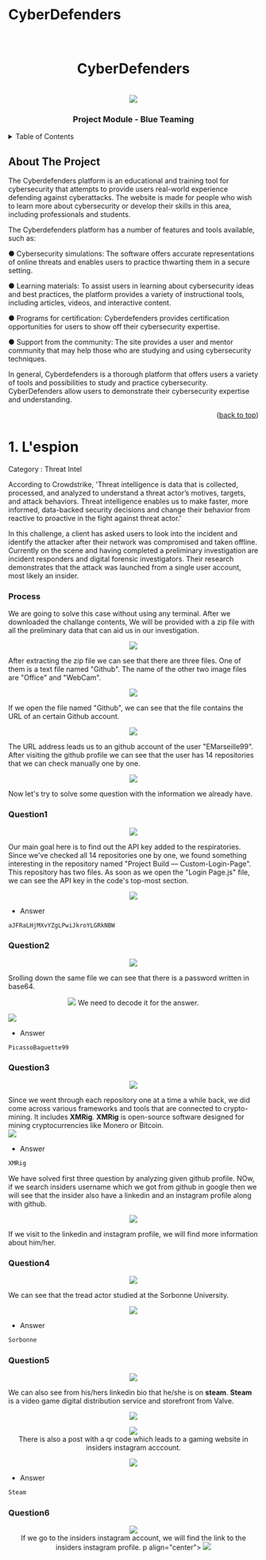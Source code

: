 # CyberDefenders
<div id="top"></div>
<!--
*** Thanks for checking out the Best-README-Template. If you have a suggestion
*** that would make this better, please fork the repo and create a pull request
*** or simply open an issue with the tag "enhancement".
*** Don't forget to give the project a star!
*** Thanks again! Now go create something AMAZING! :D
-->



<!-- PROJECT SHIELDS -->
<!--
*** I'm using markdown "reference style" links for readability.
*** Reference links are enclosed in brackets [ ] instead of parentheses ( ).
*** See the bottom of this document for the declaration of the reference variables
*** for contributors-url, forks-url, etc. This is an optional, concise syntax you may use.
*** https://www.markdownguide.org/basic-syntax/#reference-style-links
-->


<!-- PROJECT LOGO -->
<!-- PROJECT LOGO -->
<br />
<div align="center">
  <h1 align="center">CyberDefenders</h1>
  <br>
  

  <img src="https://github.com/dreadb0t/CyberDefenders/blob/main/L%2Cespion-images/cyberdefenders_og%20copy.png">

<h3 align="center">Project Module - Blue Teaming</h3>
</div>



<!-- TABLE OF CONTENTS -->
<details>
  <summary>Table of Contents</summary>
  <ol>
    <li>
      <a href="#about-the-project">About The Project</a>
      <ul>
        <li><a href="#built-with">Built With</a></li>
      </ul>
    </li>
    <li>
      <a href="#getting-started">Getting Started</a>
      <ul>
        <li><a href="#prerequisites">Prerequisites</a></li>
        <li><a href="#installation">Installation</a></li>
      </ul>
    </li>
    <li><a href="#usage">Usage</a></li>
    <li><a href="#roadmap">Roadmap</a></li>
    <li><a href="#contributing">Contributing</a></li>
    <li><a href="#license">License</a></li>
    <li><a href="#contact">Contact</a></li>
    <li><a href="#acknowledgments">Acknowledgments</a></li>
  </ol>
</details>



<!-- ABOUT THE PROJECT -->
## About The Project

The Cyberdefenders platform is an educational and training tool for cybersecurity that attempts to provide users real-world experience defending against cyberattacks. The website is made for people who wish to learn more about cybersecurity or develop their skills in this area, including professionals and students.

The Cyberdefenders platform has a number of features and tools available, such as:<br>

● Cybersecurity simulations: The software offers accurate representations of online threats and enables users to practice thwarting them in a secure setting.
<br>

● Learning materials: To assist users in learning about cybersecurity ideas and best practices, the platform provides a variety of instructional tools, including        articles, videos, and interactive content.
<br>

● Programs for certification: Cyberdefenders provides certification opportunities for users to show off their cybersecurity expertise.
<br>

● Support from the community: The site provides a user and mentor community that may help those who are studying and using cybersecurity techniques.
<br>

In general, Cyberdefenders is a thorough platform that offers users a variety of tools and possibilities to study and practice cybersecurity. CyberDefenders allow users to demonstrate their cybersecurity expertise and understanding.


<p align="right">(<a href="#top">back to top</a>)</p>

# 1. L'espion<br>
Category : Threat Intel

According to Crowdstrike, 'Threat intelligence is data that is collected, processed, and analyzed to understand a threat actor’s motives, targets, and attack behaviors. Threat intelligence enables us to make faster, more informed, data-backed security decisions and change their behavior from reactive to proactive in the fight against threat actor.'

In this challenge, a client has asked users to look into the incident and identify the attacker after their network was compromised and taken offline. Currently on the scene and having completed a preliminary investigation are incident responders and digital forensic investigators. Their research demonstrates that the attack was launched from a single user account, most likely an insider.
### Process
We are going to solve this case without using any terminal.
After we downloaded the challange contents, We will be provided with a zip file with all the preliminary data that can aid us in our investigation.


<p align="center">
<img src="https://github.com/dreadb0t/CyberDefenders/blob/main/L%2Cespion-images/pass.png"><br>

  
  After extracting the zip file we can see that there are three files. One of them is a text file named "Github". The name of the other two image files are "Office" and "WebCam".<br>

  
<p align="center">
<img src="https://github.com/dreadb0t/CyberDefenders/blob/main/L%2Cespion-images/files.png"><br>

  
If we open the file named "Github", we can see that the file contains the URL of an certain Github account.<br>

  
<p align="center">
<img src="https://github.com/dreadb0t/CyberDefenders/blob/main/L%2Cespion-images/URL.png"><br>

  
The URL address leads us to an github account of the user "EMarseille99". After visiting the github profile we can see that the user has 14 repositories that we can check manually one by one.


<p align="center">
<img src="https://github.com/dreadb0t/CyberDefenders/blob/main/L%2Cespion-images/github-profile.png"> 


Now let's try to solve some question with the information we already have.

**<h3>Question1</h3>**
<p align="center">
<img src="https://github.com/dreadb0t/CyberDefenders/blob/main/L%2Cespion-images/q1.1.png">


  Our main goal here is to find out the API key added to the respiratories. Since we've checked all 14 repositories one by one, we found something interesting in the repository named "Project Build — Custom-Login-Page". This repository has two files. As soon as we open the "Login Page.js" file, we can see the API key in the code's top-most section. 


<p align="center">
<img src="https://github.com/dreadb0t/CyberDefenders/blob/main/L%2Cespion-images/q1.png">
  
  * Answer
  ```sh
  aJFRaLHjMXvYZgLPwiJkroYLGRkNBW
  ```
**<h3>Question2</h3>**
<p align="center">

<img src="https://github.com/dreadb0t/CyberDefenders/blob/main/L%2Cespion-images/ques-2.png">


 Srolling down the same file we can see that there is a password written in base64.
<p align="center">

<img src="https://github.com/dreadb0t/CyberDefenders/blob/main/L%2Cespion-images/q2..png">
We need to decode it for the answer.<br>
 
 <img src="https://github.com/dreadb0t/CyberDefenders/blob/main/L%2Cespion-images/decode.png"><br>
 * Answer
  ```sh
  PicassoBaguette99
  ```
**<h3>Question3</h3>**
<p align="center">
<img src="https://github.com/dreadb0t/CyberDefenders/blob/main/L%2Cespion-images/q3.1.png">


Since we went through each repository one at a time a while back, we did come across various frameworks and tools that are connected to crypto-mining. It includes **XMRig**. **XMRig** is open-source software designed for mining cryptocurrencies like Monero or Bitcoin. <br>
 <img src="https://github.com/dreadb0t/CyberDefenders/blob/main/L%2Cespion-images/q3.png">

 * Answer
  ```sh
 XMRig
  ```
We have solved first three question by analyzing given github profile. NOw, if we search insiders username which we got from github in google then we will see that the insider also have a linkedin and an instagram profile along with github.

<p align="center">
<img src="https://github.com/dreadb0t/CyberDefenders/blob/main/L%2Cespion-images/social%20media.png"> 

If we visit to the linkedin and instagram profile, we will find more information about him/her. 


**<h3>Question4</h3>**

<p align="center">
<img src="https://github.com/dreadb0t/CyberDefenders/blob/main/L%2Cespion-images/q4..png"><br>

 We can see that the tread actor studied at the Sorbonne University.<br>

<p align="center">
<img src="https://github.com/dreadb0t/CyberDefenders/blob/main/L%2Cespion-images/q4.png"><br>

 * Answer
  ```sh
Sorbonne
  ```
  **<h3>Question5</h3>**

<p align="center">
<img src="https://github.com/dreadb0t/CyberDefenders/blob/main/L%2Cespion-images/Q-5.png"><br>

 We can also see from his/hers linkedin bio that he/she is on **steam**.
**Steam** is a video game digital distribution service and storefront from Valve.<br>

<p align="center">
<img src="https://github.com/dreadb0t/CyberDefenders/blob/main/L%2Cespion-images/q5..png">

<p align="center">
<img src="https://github.com/dreadb0t/CyberDefenders/blob/main/L%2Cespion-images/q5.png"><br>
There is also a post with a qr code which leads to a gaming website in insiders instagram acccount.<br>
      <p align="center">
  <img src="https://github.com/dreadb0t/CyberDefenders/blob/main/L%2Cespion-images/qr.code.png"><br>

 
 * Answer
  ```sh
  Steam
  ```
 
 **<h3>Question6</h3>**
<p align="center">
<img src="https://github.com/dreadb0t/CyberDefenders/blob/main/L%2Cespion-images/q.no6.png"><br>
If we go to the insiders instagram account, we will find the link to the insiders instagram profile.
p align="center">
<img src="https://github.com/dreadb0t/CyberDefenders/blob/main/L%2Cespion-images/q6.png"><br>
    
